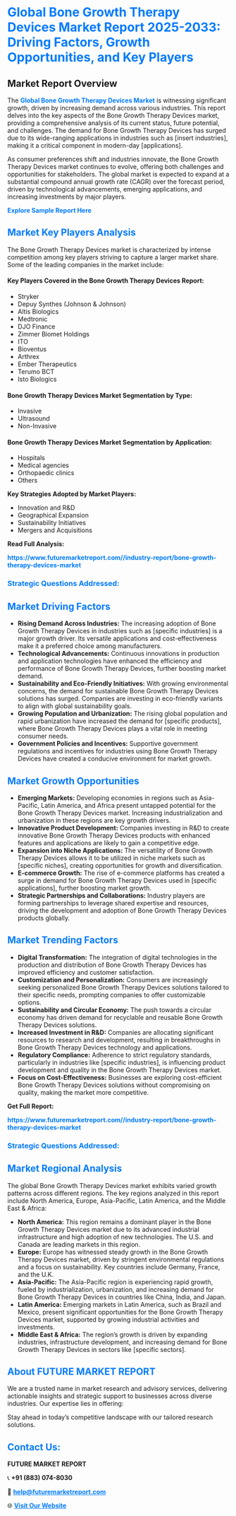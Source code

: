 <h1 style="color: #007BFF;">Global Bone Growth Therapy Devices Market Report 2025-2033: Driving Factors, Growth Opportunities, and Key Players</h1>

<section id="overview">
<h2>Market Report Overview</h2>
<p>The <a href="https://www.futuremarketreport.com//industry-report/bone-growth-therapy-devices-market" style="color: #007BFF; text-decoration: none;"><strong>Global Bone Growth Therapy Devices Market</strong></a> is witnessing significant growth, driven by increasing demand across various industries. This report delves into the key aspects of the Bone Growth Therapy Devices market, providing a comprehensive analysis of its current status, future potential, and challenges. The demand for Bone Growth Therapy Devices has surged due to its wide-ranging applications in industries such as [insert industries], making it a critical component in modern-day [applications].</p>
<p>As consumer preferences shift and industries innovate, the Bone Growth Therapy Devices market continues to evolve, offering both challenges and opportunities for stakeholders. The global market is expected to expand at a substantial compound annual growth rate (CAGR) over the forecast period, driven by technological advancements, emerging applications, and increasing investments by major players.</p>
</section>

<section id="overview">
<p><a href="https://www.futuremarketreport.com//request-sample/reportId=82850" style="color: #007BFF; text-decoration: none;"><strong>Explore Sample Report Here</strong></a></p>
</section>

<section id="key-players">
<h2 style="color: #007BFF;">Market Key Players Analysis</h2>
<p>The Bone Growth Therapy Devices market is characterized by intense competition among key players striving to capture a larger market share. Some of the leading companies in the market include:</p>
<h4>Key Players Covered in the Bone Growth Therapy Devices Report:</h4>
<ul><li>Stryker</li><li>Depuy Synthes (Johnson &amp; Johnson)</li><li>Altis Biologics</li><li>Medtronic</li><li>DJO Finance</li><li>Zimmer Biomet Holdings</li><li>ITO</li><li>Bioventus</li><li>Arthrex</li><li>Ember Therapeutics</li><li>Terumo BCT</li><li>Isto Biologics</li></ul>
<h4>Bone Growth Therapy Devices Market Segmentation by Type:</h4>
<ul><li>Invasive</li><li>Ultrasound</li><li>Non-Invasive</li></ul>

<h4>Bone Growth Therapy Devices Market Segmentation by Application:</h4>
<ul><li>Hospitals</li><li>Medical agencies</li><li>Orthopaedic clinics</li><li>Others</li></ul>
<p><strong>Key Strategies Adopted by Market Players:</strong></p>
<ul>
<li>Innovation and R&D</li>
<li>Geographical Expansion</li>
<li>Sustainability Initiatives</li>
<li>Mergers and Acquisitions</li>
</ul>
</section>

<section>
<p><strong>Read Full Analysis: </strong></p><a href="https://www.futuremarketreport.com//industry-report/bone-growth-therapy-devices-market" style="color: #007BFF; text-decoration: none;"><strong>https://www.futuremarketreport.com//industry-report/bone-growth-therapy-devices-market</strong></a>
<h3 style="color: #007BFF;">Strategic Questions Addressed:</h3>
</section>

<section id="driving-factors">
<h2 style="color: #007BFF;">Market Driving Factors</h2>
<ul>
<li><strong>Rising Demand Across Industries:</strong> The increasing adoption of Bone Growth Therapy Devices in industries such as [specific industries] is a major growth driver. Its versatile applications and cost-effectiveness make it a preferred choice among manufacturers.</li>
<li><strong>Technological Advancements:</strong> Continuous innovations in production and application technologies have enhanced the efficiency and performance of Bone Growth Therapy Devices, further boosting market demand.</li>
<li><strong>Sustainability and Eco-Friendly Initiatives:</strong> With growing environmental concerns, the demand for sustainable Bone Growth Therapy Devices solutions has surged. Companies are investing in eco-friendly variants to align with global sustainability goals.</li>
<li><strong>Growing Population and Urbanization:</strong> The rising global population and rapid urbanization have increased the demand for [specific products], where Bone Growth Therapy Devices plays a vital role in meeting consumer needs.</li>
<li><strong>Government Policies and Incentives:</strong> Supportive government regulations and incentives for industries using Bone Growth Therapy Devices have created a conducive environment for market growth.</li>
</ul>
</section>

<section id="growth-opportunities">
<h2 style="color: #007BFF;">Market Growth Opportunities</h2>
<ul>
<li><strong>Emerging Markets:</strong> Developing economies in regions such as Asia-Pacific, Latin America, and Africa present untapped potential for the Bone Growth Therapy Devices market. Increasing industrialization and urbanization in these regions are key growth drivers.</li>
<li><strong>Innovative Product Development:</strong> Companies investing in R&D to create innovative Bone Growth Therapy Devices products with enhanced features and applications are likely to gain a competitive edge.</li>
<li><strong>Expansion into Niche Applications:</strong> The versatility of Bone Growth Therapy Devices allows it to be utilized in niche markets such as [specific niches], creating opportunities for growth and diversification.</li>
<li><strong>E-commerce Growth:</strong> The rise of e-commerce platforms has created a surge in demand for Bone Growth Therapy Devices used in [specific applications], further boosting market growth.</li>
<li><strong>Strategic Partnerships and Collaborations:</strong> Industry players are forming partnerships to leverage shared expertise and resources, driving the development and adoption of Bone Growth Therapy Devices products globally.</li>
</ul>
</section>

<section id="trending-factors">
<h2 style="color: #007BFF;">Market Trending Factors</h2>
<ul>
<li><strong>Digital Transformation:</strong> The integration of digital technologies in the production and distribution of Bone Growth Therapy Devices has improved efficiency and customer satisfaction.</li>
<li><strong>Customization and Personalization:</strong> Consumers are increasingly seeking personalized Bone Growth Therapy Devices solutions tailored to their specific needs, prompting companies to offer customizable options.</li>
<li><strong>Sustainability and Circular Economy:</strong> The push towards a circular economy has driven demand for recyclable and reusable Bone Growth Therapy Devices solutions.</li>
<li><strong>Increased Investment in R&D:</strong> Companies are allocating significant resources to research and development, resulting in breakthroughs in Bone Growth Therapy Devices technology and applications.</li>
<li><strong>Regulatory Compliance:</strong> Adherence to strict regulatory standards, particularly in industries like [specific industries], is influencing product development and quality in the Bone Growth Therapy Devices market.</li>
<li><strong>Focus on Cost-Effectiveness:</strong> Businesses are exploring cost-efficient Bone Growth Therapy Devices solutions without compromising on quality, making the market more competitive.</li>
</ul>
</section>

<section>
<p><strong>Get Full Report: </strong></p><a href="https://www.futuremarketreport.com//industry-report/bone-growth-therapy-devices-market" style="color: #007BFF; text-decoration: none;"><strong>https://www.futuremarketreport.com//industry-report/bone-growth-therapy-devices-market</strong></a>
<h3 style="color: #007BFF;">Strategic Questions Addressed:</h3>
</section>


<section id="regional-analysis">
<h2 style="color: #007BFF;">Market Regional Analysis</h2>
<p>The global Bone Growth Therapy Devices market exhibits varied growth patterns across different regions. The key regions analyzed in this report include North America, Europe, Asia-Pacific, Latin America, and the Middle East & Africa:</p>
<ul>
<li><strong>North America:</strong> This region remains a dominant player in the Bone Growth Therapy Devices market due to its advanced industrial infrastructure and high adoption of new technologies. The U.S. and Canada are leading markets in this region.</li>
<li><strong>Europe:</strong> Europe has witnessed steady growth in the Bone Growth Therapy Devices market, driven by stringent environmental regulations and a focus on sustainability. Key countries include Germany, France, and the U.K.</li>
<li><strong>Asia-Pacific:</strong> The Asia-Pacific region is experiencing rapid growth, fueled by industrialization, urbanization, and increasing demand for Bone Growth Therapy Devices in countries like China, India, and Japan.</li>
<li><strong>Latin America:</strong> Emerging markets in Latin America, such as Brazil and Mexico, present significant opportunities for the Bone Growth Therapy Devices market, supported by growing industrial activities and investments.</li>
<li><strong>Middle East & Africa:</strong> The region’s growth is driven by expanding industries, infrastructure development, and increasing demand for Bone Growth Therapy Devices in sectors like [specific sectors].</li>
</ul>
</section>

<footer>
<h2 style="color: #007BFF;">About FUTURE MARKET REPORT</h2>
<p>We are a trusted name in market research and advisory services, delivering actionable insights and strategic support to businesses across diverse industries. Our expertise lies in offering:</p>

<p>Stay ahead in today’s competitive landscape with our tailored research solutions.</p>

<h2 style="color: #007BFF;">Contact Us:</h2>
<p><strong>FUTURE MARKET REPORT</strong></p>
<p>📞 <strong>+91 (883) 074-8030</strong></p>
<p>📧 <strong><a href="mailto:help@futuremarketreport.com" style="color: #007BFF;">help@futuremarketreport.com</a></strong></p>
<p>🌐 <strong><a href="https://www.futuremarketreport.com/" style="color: #007BFF;">Visit Our Website</a></strong></p>
</footer>